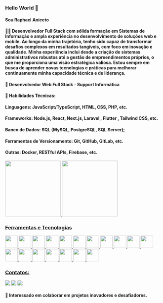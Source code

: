 ### Hello World 👋

#### Sou Raphael Aniceto

#### 👨‍💻 Desenvolvedor Full Stack com sólida formação em Sistemas de Informação e ampla experiência no desenvolvimento de soluções web e mobile. Ao longo da minha trajetória, tenho sido capaz de transformar desafios complexos em resultados tangíveis, com foco em inovação e qualidade. Minha experiência inclui desde a criação de sistemas administrativos robustos até a gestão de empreendimentos próprios, o que me proporciona uma visão estratégica valiosa. Estou sempre em busca de aprender novas tecnologias e práticas para melhorar continuamente minha capacidade técnica e de liderança.

#### 💼 Desenvolvedor Web Full Stack - Support Informática

#### 🔧 Habilidades Técnicas:

####    Linguagens: JavaScript/TypeScript, HTML, CSS, PHP, etc.
####    Frameworks: Node.js, React, Next.js, Laravel , Flutter , Tailwind CSS, etc.
####    Banco de Dados: SQL (MySQL, PostgreSQL, SQL Server);
####    Ferramentas de Versionamento: Git, GitHub, GitLab, etc.
####    Outras: Docker, RESTful APIs, Firebase, etc.

<!--
**rsaniceto14/rsaniceto14** is a ✨ _special_ ✨ repository because its `README.md` (this file) appears on your GitHub profile.

Here are some ideas to get you started:

- 🔭 I’m currently working on ...
- 🌱 I’m currently learning ...
- 👯 I’m looking to collaborate on ...
- 🤔 I’m looking for help with ...
- 💬 Ask me about ...
- 📫 How to reach me: ...
- 😄 Pronouns: ...
- ⚡ Fun fact: ...
-->

<div>
<a href="https://github.com/rsaniceto14">
<img loading="lazy" height="180em" src="https://github-readme-stats.vercel.app/api/top-langs/?username=rsaniceto14&layout=compact&langs_count=7&theme=transparent"/>
<img loading="lazy" height="180em" src="https://github-readme-stats.vercel.app/api?username=rsaniceto14&show_icons=true&theme=transparent&include_all_commits=true&count_private=true"/>
</div>


### Ferramentas e Tecnologias
<img src="https://cdn.jsdelivr.net/gh/devicons/devicon@latest/icons/css3/css3-original.svg" width="40" height="40"/> <img src="https://cdn.jsdelivr.net/gh/devicons/devicon@latest/icons/docker/docker-original.svg" widht="40" height="40"/> <img loading="lazy" src="https://cdn.jsdelivr.net/gh/devicons/devicon/icons/git/git-original.svg" width="40" height="40"/> <img src="https://cdn.jsdelivr.net/gh/devicons/devicon@latest/icons/bootstrap/bootstrap-original.svg" width="40" height="40"/> 
            <img src="https://cdn.jsdelivr.net/gh/devicons/devicon@latest/icons/html5/html5-plain.svg" width="40" height ="40" /> 
            <img src="https://cdn.jsdelivr.net/gh/devicons/devicon@latest/icons/javascript/javascript-plain.svg" width ="40" height= "40" /> 
            <img src="https://cdn.jsdelivr.net/gh/devicons/devicon@latest/icons/laravel/laravel-original.svg" width="40" height="40"/> 
            <img src="https://cdn.jsdelivr.net/gh/devicons/devicon@latest/icons/mysql/mysql-original.svg" width="40" height="40"/>
            <img src="https://cdn.jsdelivr.net/gh/devicons/devicon@latest/icons/postgresql/postgresql-original.svg" width="40" height="40"/>
            <img src="https://cdn.jsdelivr.net/gh/devicons/devicon@latest/icons/npm/npm-original-wordmark.svg" width="40" height="40"/>
            <img src="https://cdn.jsdelivr.net/gh/devicons/devicon@latest/icons/php/php-original.svg" width="40" height="40"/>
            <img src="https://cdn.jsdelivr.net/gh/devicons/devicon@latest/icons/portainer/portainer-original-wordmark.svg" width="40" height="40"/>
            <img src="https://cdn.jsdelivr.net/gh/devicons/devicon@latest/icons/react/react-original.svg" width="40" height="40"/>
            <img src="https://cdn.jsdelivr.net/gh/devicons/devicon@latest/icons/sqldeveloper/sqldeveloper-original.svg" width="40" height="40"/>
            <img src="https://cdn.jsdelivr.net/gh/devicons/devicon@latest/icons/tailwindcss/tailwindcss-original-wordmark.svg" width="40" height="40"/>
            <img src="https://cdn.jsdelivr.net/gh/devicons/devicon@latest/icons/nextjs/nextjs-original.svg" width="40" height="40"/>
            <img src="https://cdn.jsdelivr.net/gh/devicons/devicon@latest/icons/nodejs/nodejs-original.svg" width="40" height="40"/>
            <img src="https://cdn.jsdelivr.net/gh/devicons/devicon@latest/icons/flutter/flutter-original.svg" width="40" height="40"/>
          
### Contatos:

<div>
<a href="https://instagram.com/oraphaelaniceto" target="_blank"><img loading="lazy" src="https://img.shields.io/badge/-Instagram-%23E4405F?style=for-the-badge&logo=instagram&logoColor=white" target="_blank"></a>
<a href = "mailto:raphaelaniceto14@gmail.com"><img loading="lazy" src="https://img.shields.io/badge/Gmail-D14836?style=for-the-badge&logo=gmail&logoColor=white" target="_blank"></a>
<a href="https://www.linkedin.com/in/raphaelaniceto" target="_blank"><img loading="lazy" src="https://img.shields.io/badge/-LinkedIn-%230077B5?style=for-the-badge&logo=linkedin&logoColor=white" target="_blank"></a>   
</div>
          
            
#### 👀 Interessado em colaborar em projetos inovadores e desafiadores.
          
          
<!-- ![snake gif](https://raw.githubusercontent.com/rsaniceto14/rsaniceto14/main/github-contribution-grid-snake.svg) -->

          
          
          
          

                   


          
          
